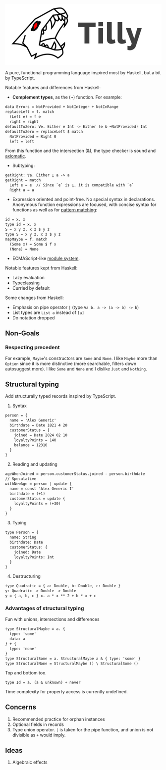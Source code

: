 <img alt="Tilly Logo" src="tilly-logo-full.png" />

A pure, functional programming language inspired most by Haskell, but a bit by TypeScript.

Notable features and differences from Haskell:
- **Complement types**, as the (¬) function. For example:
```
data Errors = NotProvided + NotInteger + NotInRange
replaceLeft = f. match
  (Left e) = f e
  right = right
defaultToZero: ∀e. Either e Int -> Either (e & ¬NotProvided) Int
defaultToZero = replaceLeft $ match
  NotProvided = Right 0
  left = left
```
From this function and the intersection (&), the type checker is sound and [axiomatic](spec/01-types.md#given-type-constructors).
- Subtyping:
```
getRight: ∀a. Either ⊥ a -> a
getRight = match
  Left e = e  // Since `e` is ⊥, it is compatible with `a`
  Right a = a
```
- Expression oriented and point-free. No special syntax in declarations.
Anonymous function expressions are focused, with concise syntax for functions as well as for [pattern matching](spec/01-pattern-matching.md):
```
id = x. x
type id = x. x
S = x y z. x z $ y z
type S = x y z. x z $ y z
mapMaybe = f. match
  (Some x) = Some $ f x
  (None) = None
```
- ECMAScript-like [module system](spec/01-modules.md).

Notable features kept from Haskell:
- Lazy evaluation
- Typeclassing
- Curried by default

Some changes from Haskell:
- Emphasis on pipe operator `|` (type `∀a b. a -> (a -> b) -> b`)
- List types are `List a` instead of `[a]`
- Do notation dropped

## Non-Goals

### Respecting precedent

For example, `Maybe`'s constructors are `Some` and `None`. I like `Maybe` more than
`Option` since it is more distinctive (more searchable, filters down autosuggest more).
I like `Some` and `None` and I dislike `Just` and `Nothing`.

## Structural typing
Add structurally typed records inspired by TypeScript.

1. Syntax
```
person = {
  name = 'Alex Generic'
  birthdate = Date 1821 4 20
  customerStatus = {
    joined = Date 2024 02 10
    loyaltyPoints = 140
    balance = 12310
  }
}
```
2. Reading and updating
```
ageWhenJoined = person.customerStatus.joined - person.birthdate
// Speculative
withNewAge = person | update {
  name = const 'Alex Generic I'
  birthdate = (+1)
  customerStatus = update {
    loyaltyPoints = (+30)
  }
}
```
3. Typing
```
type Person = {
  name: String
  birthdate: Date
  customerStatus: {
    joined: Date
    loyaltyPoints: Int
  }
}
```
4. Destructuring
```
type Quadratic = { a: Double, b: Double, c: Double }
y: Quadratic -> Double -> Double
y = { a, b, c } x. a * x ** 2 + b * x + c
```
### Advantages of structural typing
Fun with unions, intersections and differences
```
type StructuralMaybe = a. {
  type: 'some'
  data: a
} + {
  type: 'none'
}
type StructuralSome = a. StructuralMaybe a & { type: 'some' }
type StructuralNone = StructuralMaybe () \ StructuralSome ()
```
Top and bottom too.
```
type Id = a. (a & unknown) + never
```

Time complexity for property access is currently undefined.

## Concerns
1. Recommended practice for orphan instances
2. Optional fields in records
3. Type union operator. `|` is taken for the pipe function, and union is not
divisible as `+` would imply.

## Ideas
1. Algebraic effects
